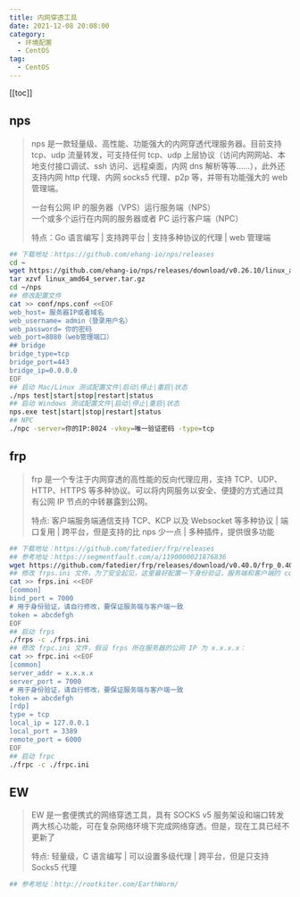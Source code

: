 ```yaml
---
title: 内网穿透工具
date: 2021-12-08 20:08:00
category: 
  - 环境配置
  - CentOS
tag: 
  - CentOS
---
```


<!-- more -->

[[toc]]

## nps

> nps 是一款轻量级、高性能、功能强大的内网穿透代理服务器。目前支持 tcp、udp 流量转发，可支持任何 tcp、udp 上层协议（访问内网网站、本地支付接口调试、ssh 访问、远程桌面，内网 dns 解析等等……），此外还支持内网 http 代理、内网 socks5 代理、p2p 等，并带有功能强大的 web 管理端。
>
> 一台有公网 IP 的服务器（VPS）运行服务端（NPS）<br/>
> 一个或多个运行在内网的服务器或者 PC 运行客户端（NPC）
>
> 特点：Go 语言编写 | 支持跨平台 | 支持多种协议的代理 | web 管理端

```bash
## 下载地址：https://github.com/ehang-io/nps/releases
cd ~
wget https://github.com/ehang-io/nps/releases/download/v0.26.10/linux_amd64_server.tar.gz
tar xzvf linux_amd64_server.tar.gz
cd ~/nps
## 修改配置文件
cat >> conf/nps.conf <<EOF
web_host= 服务器IP或者域名
web_username= admin（登录用户名）
web_password= 你的密码
web_port=8080（web管理端口）
## bridge
bridge_type=tcp
bridge_port=443
bridge_ip=0.0.0.0
EOF
## 启动 Mac/Linux 测试配置文件|启动|停止|重启|状态
./nps test|start|stop|restart|status
## 启动 Windows 测试配置文件|启动|停止|重启|状态
nps.exe test|start|stop|restart|status
## NPC
./npc -server=你的IP:8024 -vkey=唯一验证密码 -type=tcp
```

## frp

> frp 是一个专注于内网穿透的高性能的反向代理应用，支持 TCP、UDP、HTTP、HTTPS 等多种协议。可以将内网服务以安全、便捷的方式通过具有公网 IP 节点的中转暴露到公网。
>
> 特点: 客户端服务端通信支持 TCP、KCP 以及 Websocket 等多种协议 | 端口复用 | 跨平台，但是支持的比 nps 少一点 | 多种插件，提供很多功能

```bash
## 下载地址：https://github.com/fatedier/frp/releases
## 参考地址：https://segmentfault.com/a/1190000021876836
wget https://github.com/fatedier/frp/releases/download/v0.40.0/frp_0.40.0_linux_amd64.tar.gz
## 修改 frps.ini 文件，为了安全起见，这里最好配置一下身份验证，服务端和客户端的 common 配置中的 token 参数一致则身份验证通过
cat >> frps.ini <<EOF
[common]
bind_port = 7000
# 用于身份验证，请自行修改，要保证服务端与客户端一致
token = abcdefgh
EOF
## 启动 frps
./frps -c ./frps.ini
## 修改 frpc.ini 文件，假设 frps 所在服务器的公网 IP 为 x.x.x.x：
cat >> frpc.ini <<EOF
[common]
server_addr = x.x.x.x
server_port = 7000
# 用于身份验证，请自行修改，要保证服务端与客户端一致
token = abcdefgh
[rdp]
type = tcp
local_ip = 127.0.0.1
local_port = 3389
remote_port = 6000
EOF
## 启动 frpc
./frpc -c ./frpc.ini
```

## EW

> EW 是一套便携式的网络穿透工具，具有 SOCKS v5 服务架设和端口转发两大核心功能，可在复杂网络环境下完成网络穿透。但是，现在工具已经不更新了
>
> 特点: 轻量级，C 语言编写 | 可以设置多级代理 | 跨平台，但是只支持 Socks5 代理

```bash
## 参考地址：http://rootkiter.com/EarthWorm/
```
